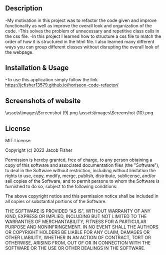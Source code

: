 # <Horiseon-Code-Refactor>

## Description

-My motivation in this project was to refactor the code given and improve functionality as well as improve the overall look and organization of the code. 
-This solves the problem of unnecessary and repetitive class calls in the css file. 
-In this project I learned how to structure a css file to match the order of how it is structured in the html file. I also learned many different ways you can group different classes without disrupting the overall look of the webpage.

## Installation & Usage

-To use this application simply follow the link https://jcfisher13579.github.io/horiseon-code-refactor/ 

## Screenshots of website
\assets\images\Screenshot (9).png
\assets\images\Screenshot (10).png

## License 

MIT License

Copyright (c) 2022 Jacob Fisher

Permission is hereby granted, free of charge, to any person obtaining a copy
of this software and associated documentation files (the "Software"), to deal
in the Software without restriction, including without limitation the rights
to use, copy, modify, merge, publish, distribute, sublicense, and/or sell
copies of the Software, and to permit persons to whom the Software is
furnished to do so, subject to the following conditions:

The above copyright notice and this permission notice shall be included in all
copies or substantial portions of the Software.

THE SOFTWARE IS PROVIDED "AS IS", WITHOUT WARRANTY OF ANY KIND, EXPRESS OR
IMPLIED, INCLUDING BUT NOT LIMITED TO THE WARRANTIES OF MERCHANTABILITY,
FITNESS FOR A PARTICULAR PURPOSE AND NONINFRINGEMENT. IN NO EVENT SHALL THE
AUTHORS OR COPYRIGHT HOLDERS BE LIABLE FOR ANY CLAIM, DAMAGES OR OTHER
LIABILITY, WHETHER IN AN ACTION OF CONTRACT, TORT OR OTHERWISE, ARISING FROM,
OUT OF OR IN CONNECTION WITH THE SOFTWARE OR THE USE OR OTHER DEALINGS IN THE
SOFTWARE.

